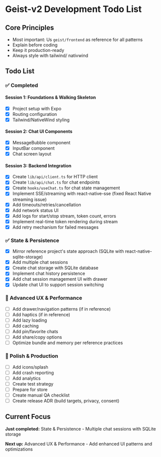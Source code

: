 # Geist-v2 Development Todo List

## Core Principles

- Most important: Us `geist/frontend` as reference for all patterns
- Explain before coding
- Keep it production-ready
- Always style with tailwind/ nativwind

## Todo List

### ✅ Completed

#### Session 1: Foundations & Walking Skeleton

- [x] Project setup with Expo
- [x] Routing configuration
- [x] Tailwind/NativeWind styling

#### Session 2: Chat UI Components

- [x] MessageBubble component
- [x] InputBar component
- [x] Chat screen layout

#### Session 3: Backend Integration

- [x] Create `lib/api/client.ts` for HTTP client
- [x] Create `lib/api/chat.ts` for chat endpoints
- [x] Create `hooks/useChat.ts` for chat state management
- [x] Implement SSE/streaming with react-native-sse (fixed React Native streaming issue)
- [x] Add timeouts/retries/cancellation
- [x] Add network status UI
- [x] Add logs for start/stop stream, token count, errors
- [x] Implement real-time token rendering during stream
- [x] Add retry mechanism for failed messages

### ✅ State & Persistence

- [x] Mirror reference project's state approach (SQLite with react-native-sqlite-storage)
- [x] Add multiple chat sessions
- [x] Create chat storage with SQLite database
- [x] Implement chat history persistence
- [x] Add chat session management UI with drawer
- [x] Update chat UI to support session switching

### 🔲 Advanced UX & Performance

- [ ] Add drawer/navigation patterns (if in reference)
- [ ] Add haptics (if in reference)
- [ ] Add lazy loading
- [ ] Add caching
- [ ] Add pin/favorite chats
- [ ] Add share/copy options
- [ ] Optimize bundle and memory per reference practices

### 🔲 Polish & Production

- [ ] Add icons/splash
- [ ] Add crash reporting
- [ ] Add analytics
- [ ] Create test strategy
- [ ] Prepare for store
- [ ] Create manual QA checklist
- [ ] Create release ADR (build targets, privacy, consent)

## Current Focus

**Just completed:** State & Persistence - Multiple chat sessions with SQLite storage

**Next up:** Advanced UX & Performance - Add enhanced UI patterns and optimizations
